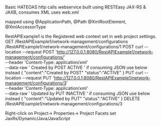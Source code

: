 Basic HATEOAS http calls webservice built using RESTEasy JAX-RS & JAXB, consumes XML uses web.xml

mapped using @ApplicationPath, @Path
             @XmlRootElement, @XmlAccessorType
             
RestAPIExample1 is the Registered web context set in web project settings.
GET
	/RestAPIExample1/network-management/configurations
	/RestAPIExample1/network-management/configurations/1
POST
	curl --location --request POST 'http://127.0.0.1:8080/RestAPIExample1/network-management/configurations/' \
	--header 'Content-Type: application/xml' \
	--data-raw '<?xml version="1.0" encoding="UTF-8" standalone="yes"?>
	<configuration>
	    <content>Created by POST</content>
	    <status>ACTIVE</status>
	</configuration>'
	if consuming JSON use below instead
	{
	    "content":"Created by POST"
	    "status":"ACTIVE"
	}
PUT
	curl --location --request PUT 'http://127.0.0.1:8080/RestAPIExample1/network-management/configurations/3' \
	--header 'Content-Type: application/xml' \
	--data-raw '<?xml version="1.0" encoding="UTF-8" standalone="yes"?>
	<configuration>
	    <content>Updated by PUT</content>
	    <status>INACTIVE</status>
	</configuration>'
	if consuming JSON use below instead
	{
	    "content":"Updated by PUT"
	    "status":"ACTIVE"
	}
DELETE
	/RestAPIExample1/network-management/configurations/3
	
Right-click on Project-> Properties-> Project Facets set JaxRs/Dynamic/Java/JavaScript
